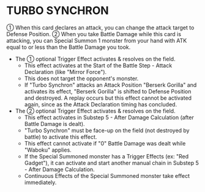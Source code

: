 
# TURBO SYNCHRON  
① When this card declares an attack, you can change the attack target to Defense Position. ② When you take Battle Damage while this card is attacking, you can Special Summon 1 monster from your hand with ATK equal to or less than the Battle Damage you took.

*   The ① optional Trigger Effect activates & resolves on the field.
    *   This effect activates at the Start of the Battle Step - Attack Declaration (like "Mirror Force").
    *   This does not target the opponent's monster.
    *   If "Turbo Synchron" attacks an Attack Position "Berserk Gorilla" and activates its effect, "Berserk Gorilla" is shifted to Defense Position and destroyed. A replay occurs but this effect cannot be activated again, since as the Attack Declaration timing has concluded.
*   The ② optional Trigger Effect activates & resolves on the field.
    *   This effect activates in Substep 5 - After Damage Calculation (after Battle Damage is dealt).
    *   "Turbo Synchron" must be face-up on the field (not destroyed by battle) to activate this effect.
    *   This effect cannot activate if "0" Battle Damage was dealt while "Waboku" applies.
    *   If the Special Summoned monster has a Trigger Effects (ex: "Red Gadget"), it can activate and start another manual chain in Substep 5 - After Damage Calculation.
    *   Continuous Effects of the Special Summoned monster take effect immediately.

  